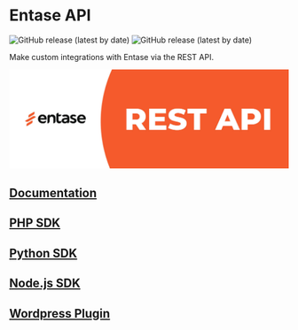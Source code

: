 # Entase API
![GitHub release (latest by date)](https://img.shields.io/badge/Version-2-blue)
![GitHub release (latest by date)](https://img.shields.io/badge/Type-REST-red)

Make custom integrations with Entase via the REST API.

![Banner](banner.jpg)

## [Documentation](https://github.com/entaseteam/api.docs/wiki)
## [PHP SDK](https://github.com/entaseteam/sdk.php)
## [Python SDK](https://github.com/entaseteam/sdk.python)
## [Node.js SDK](https://github.com/entaseteam/sdk.node)
## [Wordpress Plugin](https://github.com/entaseteam/plugin.wp)

